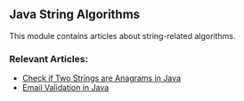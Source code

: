 ## Java String Algorithms

This module contains articles about string-related algorithms.

### Relevant Articles:

- [Check if Two Strings are Anagrams in Java](https://www.baeldung.com/java-strings-anagrams)
- [Email Validation in Java](https://drafts.baeldung.com/wp-admin/post.php?post=101820&action=edit)
